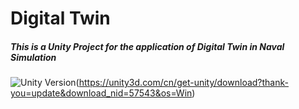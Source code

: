 # Digital Twin

##### This is a Unity Project for the application of Digital Twin in Naval Simulation
![Unity Version](https://img.shields.io/badge/Unity-2018.2.0f-green.svg)(https://unity3d.com/cn/get-unity/download?thank-you=update&download_nid=57543&os=Win)

